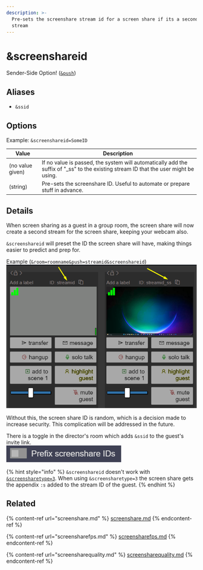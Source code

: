 ```yaml
---
description: >-
  Pre-sets the screenshare stream id for a screen share if its a secondary
  stream
---
```


# \&screenshareid

Sender-Side Option! ([`&push`](push.md))

## Aliases

* `&ssid`

## Options

Example: `&screenshareid=SomeID`

| Value            | Description                                                                                                                           |
| ---------------- | ------------------------------------------------------------------------------------------------------------------------------------- |
| (no value given) | If no value is passed, the system will automatically add the suffix of "\_ss" to the existing stream ID that the user might be using. |
| (string)         | Pre-sets the screenshare ID. Useful to automate or prepare stuff in advance.                                                          |

## Details

When screen sharing as a guest in a group room, the screen share will now create a second stream for the screen share, keeping your webcam also.

`&screenshareid` will preset the ID the screen share will have, making things easier to predict and prep for.

Example (`&room=roomname&push=streamid&screenshareid`)\
![](<../.gitbook/assets/image (110) (1) (1).png>)

Without this, the screen share ID is random, which is a decision made to increase security. This complication will be addressed in the future.

There is a toggle in the director's room which adds `&ssid` to the guest's invite link.\
![](<../.gitbook/assets/image (117) (2).png>)

{% hint style="info" %}
`&screenshareid` doesn't work with [`&screensharetype=3`](../newly-added-parameters/and-screensharetype.md). When using `&screensharetype=3` the screen share gets the appendix `:s` added to the stream ID of the guest.
{% endhint %}

## Related

{% content-ref url="screenshare.md" %}
[screenshare.md](screenshare.md)
{% endcontent-ref %}

{% content-ref url="screensharefps.md" %}
[screensharefps.md](screensharefps.md)
{% endcontent-ref %}

{% content-ref url="screensharequality.md" %}
[screensharequality.md](screensharequality.md)
{% endcontent-ref %}
